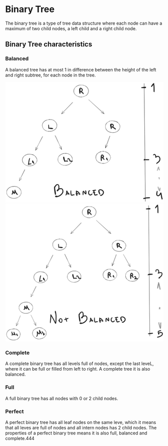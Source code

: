 # Binary Tree

The binary tree is a type of tree data structure where each node can have a maximum of two child nodes, a left child and a right child node.

## Binary Tree characteristics

### Balanced

A balanced tree has at most 1 in difference between the height of the left and right subtree, for each node in the tree.

![Balanced Tree](./balanced.png)![Not Balanced Tree](./not-balanced.png)

### Complete

A complete binary tree has all levels full of nodes, except the last leveL, where it can be full or filled from left to right. A complete tree it is also balanced.

### Full

A full binary tree has all nodes with 0 or 2 child nodes.

### Perfect

A perfect binary tree has all leaf nodes on the same leve, which it means that all leves are full of nodes and all intern nodes has 2 child nodes. The properties of a perfect binary tree means it is also full, balanced and complete.444